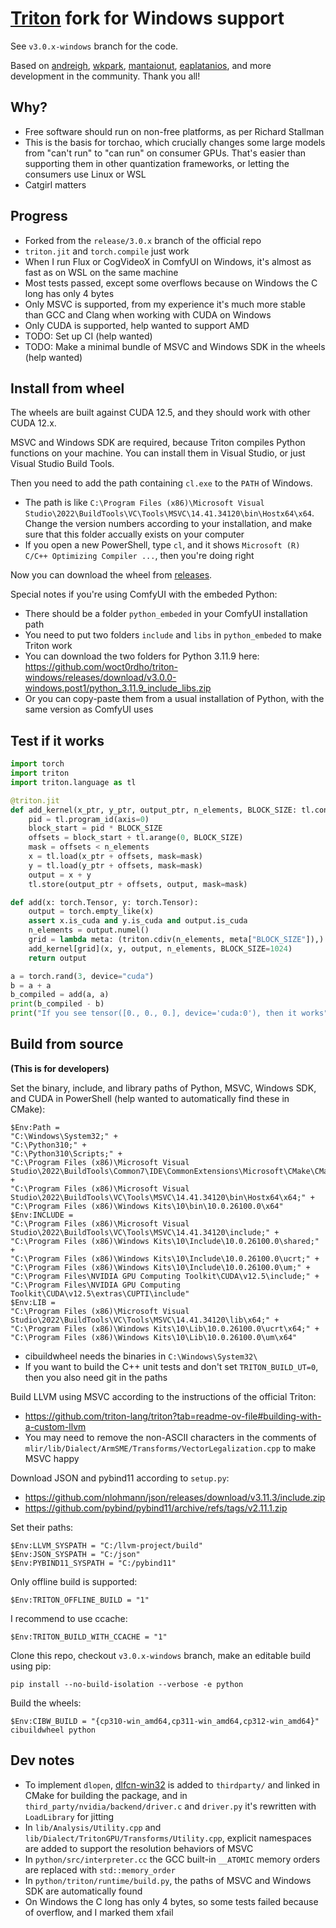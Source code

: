 # [Triton](https://github.com/triton-lang/triton) fork for Windows support

See `v3.0.x-windows` branch for the code.

Based on [andreigh](https://github.com/andreigh/triton/tree/windows), [wkpark](https://github.com/wkpark/triton/tree/windows-fix), [mantaionut](https://github.com/mantaionut/triton/tree/windows_support), [eaplatanios](https://github.com/eaplatanios/triton/tree/windows-fix), and more development in the community. Thank you all!

## Why?

* Free software should run on non-free platforms, as per Richard Stallman
* This is the basis for torchao, which crucially changes some large models from "can't run" to "can run" on consumer GPUs. That's easier than supporting them in other quantization frameworks, or letting the consumers use Linux or WSL
* Catgirl matters

## Progress

* Forked from the `release/3.0.x` branch of the official repo
* `triton.jit` and `torch.compile` just work
* When I run Flux or CogVideoX in ComfyUI on Windows, it's almost as fast as on WSL on the same machine
* Most tests passed, except some overflows because on Windows the C long has only 4 bytes
* Only MSVC is supported, from my experience it's much more stable than GCC and Clang when working with CUDA on Windows
* Only CUDA is supported, help wanted to support AMD
* TODO: Set up CI (help wanted)
* TODO: Make a minimal bundle of MSVC and Windows SDK in the wheels (help wanted)

## Install from wheel

The wheels are built against CUDA 12.5, and they should work with other CUDA 12.x.

MSVC and Windows SDK are required, because Triton compiles Python functions on your machine. You can install them in Visual Studio, or just Visual Studio Build Tools.

Then you need to add the path containing `cl.exe` to the `PATH` of Windows.
* The path is like `C:\Program Files (x86)\Microsoft Visual Studio\2022\BuildTools\VC\Tools\MSVC\14.41.34120\bin\Hostx64\x64`. Change the version numbers according to your installation, and make sure that this folder accually exists on your computer
* If you open a new PowerShell, type `cl`, and it shows `Microsoft (R) C/C++ Optimizing Compiler ...`, then you're doing right

Now you can download the wheel from [releases](https://github.com/woct0rdho/triton-windows/releases).

Special notes if you're using ComfyUI with the embeded Python:
* There should be a folder `python_embeded` in your ComfyUI installation path
* You need to put two folders `include` and `libs` in `python_embeded` to make Triton work
* You can download the two folders for Python 3.11.9 here: https://github.com/woct0rdho/triton-windows/releases/download/v3.0.0-windows.post1/python_3.11.9_include_libs.zip
* Or you can copy-paste them from a usual installation of Python, with the same version as ComfyUI uses

## Test if it works

```python
import torch
import triton
import triton.language as tl

@triton.jit
def add_kernel(x_ptr, y_ptr, output_ptr, n_elements, BLOCK_SIZE: tl.constexpr):
    pid = tl.program_id(axis=0)
    block_start = pid * BLOCK_SIZE
    offsets = block_start + tl.arange(0, BLOCK_SIZE)
    mask = offsets < n_elements
    x = tl.load(x_ptr + offsets, mask=mask)
    y = tl.load(y_ptr + offsets, mask=mask)
    output = x + y
    tl.store(output_ptr + offsets, output, mask=mask)

def add(x: torch.Tensor, y: torch.Tensor):
    output = torch.empty_like(x)
    assert x.is_cuda and y.is_cuda and output.is_cuda
    n_elements = output.numel()
    grid = lambda meta: (triton.cdiv(n_elements, meta["BLOCK_SIZE"]),)
    add_kernel[grid](x, y, output, n_elements, BLOCK_SIZE=1024)
    return output

a = torch.rand(3, device="cuda")
b = a + a
b_compiled = add(a, a)
print(b_compiled - b)
print("If you see tensor([0., 0., 0.], device='cuda:0'), then it works")
```

## Build from source

**(This is for developers)**

Set the binary, include, and library paths of Python, MSVC, Windows SDK, and CUDA in PowerShell (help wanted to automatically find these in CMake):
```pwsh
$Env:Path =
"C:\Windows\System32;" +
"C:\Python310;" +
"C:\Python310\Scripts;" +
"C:\Program Files (x86)\Microsoft Visual Studio\2022\BuildTools\Common7\IDE\CommonExtensions\Microsoft\CMake\CMake\bin;" +
"C:\Program Files (x86)\Microsoft Visual Studio\2022\BuildTools\VC\Tools\MSVC\14.41.34120\bin\Hostx64\x64;" +
"C:\Program Files (x86)\Windows Kits\10\bin\10.0.26100.0\x64"
$Env:INCLUDE =
"C:\Program Files (x86)\Microsoft Visual Studio\2022\BuildTools\VC\Tools\MSVC\14.41.34120\include;" +
"C:\Program Files (x86)\Windows Kits\10\Include\10.0.26100.0\shared;" +
"C:\Program Files (x86)\Windows Kits\10\Include\10.0.26100.0\ucrt;" +
"C:\Program Files (x86)\Windows Kits\10\Include\10.0.26100.0\um;" +
"C:\Program Files\NVIDIA GPU Computing Toolkit\CUDA\v12.5\include;" +
"C:\Program Files\NVIDIA GPU Computing Toolkit\CUDA\v12.5\extras\CUPTI\include"
$Env:LIB =
"C:\Program Files (x86)\Microsoft Visual Studio\2022\BuildTools\VC\Tools\MSVC\14.41.34120\lib\x64;" +
"C:\Program Files (x86)\Windows Kits\10\Lib\10.0.26100.0\ucrt\x64;" +
"C:\Program Files (x86)\Windows Kits\10\Lib\10.0.26100.0\um\x64"
```
* cibuildwheel needs the binaries in `C:\Windows\System32\`
* If you want to build the C++ unit tests and don't set `TRITON_BUILD_UT=0`, then you also need git in the paths

Build LLVM using MSVC according to the instructions of the official Triton:
* https://github.com/triton-lang/triton?tab=readme-ov-file#building-with-a-custom-llvm
* You may need to remove the non-ASCII characters in the comments of `mlir/lib/Dialect/ArmSME/Transforms/VectorLegalization.cpp` to make MSVC happy

Download JSON and pybind11 according to `setup.py`:
* https://github.com/nlohmann/json/releases/download/v3.11.3/include.zip
* https://github.com/pybind/pybind11/archive/refs/tags/v2.11.1.zip

Set their paths:
```pwsh
$Env:LLVM_SYSPATH = "C:/llvm-project/build"
$Env:JSON_SYSPATH = "C:/json"
$Env:PYBIND11_SYSPATH = "C:/pybind11"
```

Only offline build is supported:
```pwsh
$Env:TRITON_OFFLINE_BUILD = "1"
```

I recommend to use ccache:
```pwsh
$Env:TRITON_BUILD_WITH_CCACHE = "1"
```

Clone this repo, checkout `v3.0.x-windows` branch, make an editable build using pip:
```pwsh
pip install --no-build-isolation --verbose -e python
```

Build the wheels:
```pwsh
$Env:CIBW_BUILD = "{cp310-win_amd64,cp311-win_amd64,cp312-win_amd64}"
cibuildwheel python
```

## Dev notes

* To implement `dlopen`, [dlfcn-win32](https://github.com/dlfcn-win32/dlfcn-win32) is added to `thirdparty/` and linked in CMake for building the package, and in `third_party/nvidia/backend/driver.c` and `driver.py` it's rewritten with `LoadLibrary` for jitting
* In `lib/Analysis/Utility.cpp` and `lib/Dialect/TritonGPU/Transforms/Utility.cpp`, explicit namespaces are added to support the resolution behaviors of MSVC
* In `python/src/interpreter.cc` the GCC built-in `__ATOMIC` memory orders are replaced with `std::memory_order`
* In `python/triton/runtime/build.py`, the paths of MSVC and Windows SDK are automatically found
* On Windows the C long has only 4 bytes, so some tests failed because of overflow, and I marked them xfail
